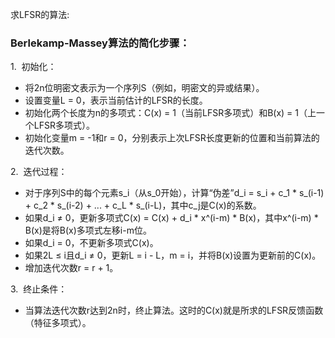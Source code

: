 求LFSR的算法:

### Berlekamp-Massey算法的简化步骤：

1.  初始化：

-   将2n位明密文表示为一个序列S（例如，明密文的异或结果）。
-   设置变量L = 0，表示当前估计的LFSR的长度。
-   初始化两个长度为n的多项式：C(x) = 1（当前LFSR多项式）和B(x) = 1（上一个LFSR多项式）。
-   初始化变量m = -1和r = 0，分别表示上次LFSR长度更新的位置和当前算法的迭代次数。

2.  迭代过程：

-   对于序列S中的每个元素s_i（从s_0开始），计算“伪差”d_i = s_i + c_1 * s_(i-1) + c_2 * s_(i-2) + ... + c_L * s_(i-L)，其中c_j是C(x)的系数。
-   如果d_i ≠ 0，更新多项式C(x) = C(x) + d_i * x^(i-m) * B(x)，其中x^(i-m) * B(x)是将B(x)多项式左移i-m位。
-   如果d_i = 0，不更新多项式C(x)。
-   如果2L ≤ i且d_i ≠ 0，更新L = i - L，m = i，并将B(x)设置为更新前的C(x)。
-   增加迭代次数r = r + 1。

3.  终止条件：

-   当算法迭代次数r达到2n时，终止算法。这时的C(x)就是所求的LFSR反馈函数（特征多项式）。